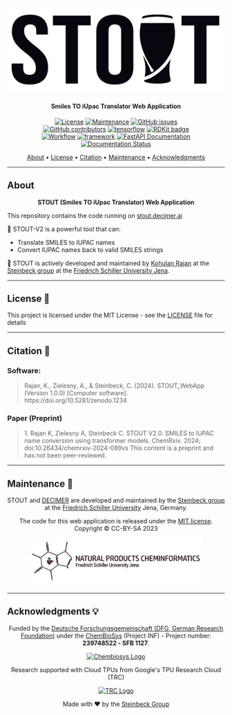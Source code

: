 <h1 align="center">
  <a href="https://stout.decimer.ai/" target="_blank">
    <img src="/frontend/public/STOUT.png" width="600" alt="STOUT Logo">
  </a>
</h1>

<h4 align="center">Smiles TO iUpac Translator Web Application</h4>

<p align="center">
  <a href="https://opensource.org/licenses/MIT"><img src="https://img.shields.io/badge/License-MIT%202.0-blue.svg" alt="License"></a>
  <a href="https://GitHub.com/Kohulan/STOUT_WebApp/graphs/commit-activity"><img src="https://img.shields.io/badge/Maintained%3F-yes-blue.svg" alt="Maintenance"></a>
  <a href="https://GitHub.com/Kohulan/STOUT_WebApp/issues/"><img src="https://img.shields.io/github/issues/Kohulan/STOUT_WebApp.svg" alt="GitHub issues"></a>
  <br>
  <a href="https://GitHub.com/Kohulan/STOUT_WebApp/graphs/contributors/"><img src="https://img.shields.io/github/contributors/Kohulan/STOUT_WebApp.svg" alt="GitHub contributors"></a>
  <a href="https://www.tensorflow.org"><img src="https://img.shields.io/badge/TensorFlow-2.15.0-FF6F00.svg?style=flat&logo=tensorflow" alt="tensorflow"></a>
  <a href="https://www.rdkit.org/"><img src="https://img.shields.io/badge/Powered%20by-RDKit-3838ff.svg?logo=data:image/png;base64,iVBORw0KGgoAAAANSUhEUgAAABAAAAAQBAMAAADt3eJSAAAABGdBTUEAALGPC/xhBQAAACBjSFJNAAB6JgAAgIQAAPoAAACA6AAAdTAAAOpgAAA6mAAAF3CculE8AAAAFVBMVEXc3NwUFP8UPP9kZP+MjP+0tP////9ZXZotAAAAAXRSTlMAQObYZgAAAAFiS0dEBmFmuH0AAAAHdElNRQfmAwsPGi+MyC9RAAAAQElEQVQI12NgQABGQUEBMENISUkRLKBsbGwEEhIyBgJFsICLC0iIUdnExcUZwnANQWfApKCK4doRBsKtQFgKAQC5Ww1JEHSEkAAAACV0RVh0ZGF0ZTpjcmVhdGUAMjAyMi0wMy0xMVQxNToyNjo0NyswMDowMDzr2J4AAAAldEVYdGRhdGU6bW9kaWZ5ADIwMjItMDMtMTFUMTU6MjY6NDcrMDA6MDBNtmAiAAAAAElFTkSuQmCC" alt="RDKit badge"></a>
  <br>
  <a href="https://github.com/Kohulan/STOUT_WebApp/actions/workflows/release-please.yml"><img src="https://github.com/Kohulan/STOUT_WebApp/actions/workflows/release-please.yml/badge.svg" alt="Workflow"></a>
  <a href="https://fastapi.tiangolo.com/"><img src="https://img.shields.io/badge/Framework-FastAPI-blue?style" alt="framework"></a>
  <a href="https://stout.api.decimer.ai/latest/docs"><img src="https://img.shields.io/badge/docs-fastapi-blue" alt="FastAPI Documentation"></a>
  <a href="https://stout-web-application.readthedocs.io/en/latest/?badge=latest"><img src="https://readthedocs.org/projects/stout-web-application/badge/?version=latest" alt="Documentation Status"></a>
</p>

<p align="center">
  <a href="#about">About</a> •
  <a href="#license">License</a> •
  <a href="#citation">Citation</a> •
  <a href="#maintenance">Maintenance</a> •
  <a href="#acknowledgments">Acknowledgments</a>
</p>

<hr>

## About

<p align="center">
  <b>STOUT (Smiles TO iUpac Translator) Web Application</b>
</p>

This repository contains the code running on [stout.decimer.ai](https://stout.decimer.ai)

🧪 STOUT-V2 is a powerful tool that can:
- Translate SMILES to IUPAC names
- Convert IUPAC names back to valid SMILES strings

🔬 STOUT is actively developed and maintained by [Kohulan Rajan](https://kohulanr.com) at the [Steinbeck group](https://cheminf.uni-jena.de/) at the [Friedrich Schiller University Jena](https://www.uni-jena.de/).

<hr>

## License :scroll:

This project is licensed under the MIT License - see the [LICENSE](https://github.com/Kohulan/STOUT_WebApp/blob/main/LICENSE) file for details

<hr>

## Citation :newspaper:

### Software:
<blockquote>
Rajan, K., Zielesny, A., & Steinbeck, C. (2024). STOUT_WebApp (Version 1.0.0) [Computer software]. https://doi.org/10.5281/zenodo.1234
</blockquote>

### Paper (Preprint)
<blockquote>1. Rajan K, Zielesny A, Steinbeck C. STOUT V2.0: SMILES to IUPAC name conversion using transformer models. ChemRxiv. 2024; doi:10.26434/chemrxiv-2024-089vs  This content is a preprint and has not been peer-reviewed.</blockquote>

<hr>

## Maintenance :wrench:

<p align="center">
  STOUT and <a href="https://decimer.ai">DECIMER</a> are developed and maintained by the <a href="https://cheminf.uni-jena.de">Steinbeck group</a> at the <a href="https://www.uni-jena.de/en/">Friedrich Schiller University</a> Jena, Germany.
</p>

<p align="center">
  The code for this web application is released under the <a href="https://opensource.org/licenses/MIT">MIT license</a>. Copyright © CC-BY-SA 2023
</p>

<p align="center">
  <a href="https://cheminf.uni-jena.de/" target="_blank">
    <img src="https://github.com/Kohulan/DECIMER-Image-to-SMILES/blob/master/assets/CheminfGit.png" width="400" alt="cheminf Logo">
  </a>
</p>

<hr>

## Acknowledgments :bulb:

<p align="center">
  Funded by the <a href="https://www.dfg.de/">Deutsche Forschungsgemeinschaft (DFG, German Research Foundation)</a> under the <a href="https://www.chembiosys.de/en/">ChemBioSys</a> (Project INF) - Project number: <b>239748522 - SFB 1127</b>.
</p>

<p align="center">
  <a href="https://www.chembiosys.de/en/welcome.html" target="_blank">
    <img src="https://github.com/Steinbeck-Lab/cheminformatics-microservice/assets/30716951/45c8e153-8322-4563-a51d-cbdbe4e08627" width="300" alt="Chembiosys Logo">
  </a>
</p>

<p align="center">
  Research supported with Cloud TPUs from Google's TPU Research Cloud (TRC)
</p>

<p align="center">
  <a href="https://sites.research.google/trc/about/" target="_blank">
    <img src="https://user-images.githubusercontent.com/30716951/220350828-913e6645-6a0a-403c-bcb8-160d061d4606.png" width="300" alt="TRC Logo">
  </a>
</p>
<p align="center">
  Made with ❤️ by the <a href="https://cheminf.uni-jena.de">Steinbeck Group</a> 
